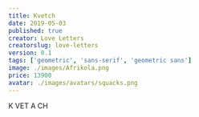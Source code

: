 ```yaml
---
title: Kvetch
date: 2019-05-03
published: true
creator: Love Letters
creatorslug: love-letters
version: 0.1
tags: ['geometric', 'sans-serif', 'geometric sans']
image: ./images/Afrikola.png
price: 13900
avatar: ./images/avatars/squacks.png
---
```


K VET A CH